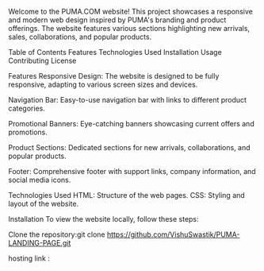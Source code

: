 Welcome to the PUMA.COM website! This project showcases a responsive and modern web design inspired by PUMA's branding and product offerings. The website features various sections highlighting new arrivals, sales, collaborations, and popular products.

Table of Contents
Features
Technologies Used
Installation
Usage
Contributing
License


Features
Responsive Design: The website is designed to be fully responsive, adapting to various screen sizes and devices.

Navigation Bar: Easy-to-use navigation bar with links to different product categories.

Promotional Banners: Eye-catching banners showcasing current offers and promotions.

Product Sections: Dedicated sections for new arrivals, collaborations, and popular products.

Footer: Comprehensive footer with support links, company information, and social media icons.

Technologies Used
HTML: Structure of the web pages.
CSS: Styling and layout of the website.

Installation
To view the website locally, follow these steps:

Clone the repository:git clone https://github.com/VishuSwastik/PUMA-LANDING-PAGE.git

hosting link :